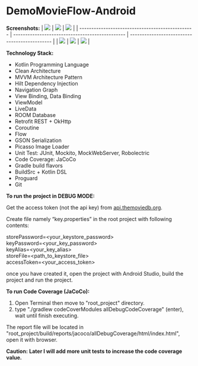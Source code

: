 # DemoMovieFlow-Android

**Screenshots:**
| <img src="docs/screenshots/splash.jpg">          | <img src="docs/screenshots/popular_movies.jpg"> | <img src="docs/screenshots/search_movie.jpg"> |
| ------------------------------------------------ | ----------------------------------------------- | --------------------------------------------- |
| <img src="docs/screenshots/favorite_movies.jpg"> | <img src="docs/screenshots/movie_details.jpg">  | <img src="docs/screenshots/burger_menu.jpg">  |

**Technology Stack:**
- Kotlin Programming Language
- Clean Architecture
- MVVM Architecture Pattern
- Hilt Dependency Injection
- Navigation Graph
- View Binding, Data Binding
- ViewModel
- LiveData
- ROOM Database
- Retrofit REST + OkHttp
- Coroutine
- Flow
- GSON Serialization
- Picasso Image Loader
- Unit Test: JUnit, Mockito, MockWebServer, Robolectric
- Code Coverage: JaCoCo
- Gradle build flavors
- BuildSrc + Kotlin DSL
- Proguard
- Git

**To run the project in DEBUG MODE:**

Get the access token (not the api key) from [api.themoviedb.org](https://api.themoviedb.org/).

Create file namely “key.properties” in the root project with following contents:

storePassword=<your_keystore_password> <br />
keyPassword=<your_key_password> <br />
keyAlias=<your_key_alias> <br />
storeFile=<path_to_keystore_file> <br />
accessToken=<your_access_token> <br />

once you have created it, open the project with Android Studio, build the project and run the project.

**To run Code Coverage (JaCoCo):**
1. Open Terminal then move to "root_project" directory.
2. type "./gradlew codeCoverModules allDebugCodeCoverage" (enter), wait until finish executing.

The report file will be located in "root_project/build/reports/jacoco/allDebugCoverage/html/index.html", open it with browser.

**Caution:**
**Later I will add more unit tests to increase the code coverage value.**
